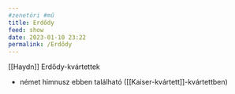 ```yaml
---
#zenetöri #mű
title: Erdődy
feed: show
date: 2023-01-10 23:22
permalink: /Erdődy
---
```

[[Haydn]] Erdődy-kvártettek

- német himnusz ebben található ([[Kaiser-kvártett]]-kvártettben)